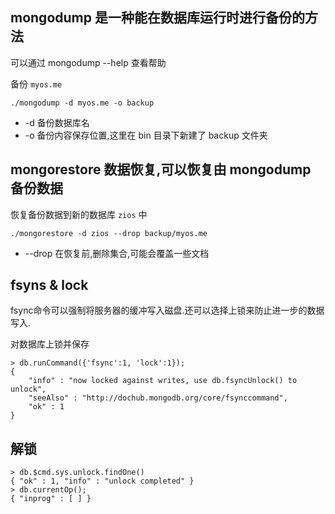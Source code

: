 ## mongodump 是一种能在数据库运行时进行备份的方法
可以通过 mongodump --help 查看帮助

备份 `myos.me`
```
./mongodump -d myos.me -o backup
```

* -d 备份数据库名
* -o 备份内容保存位置,这里在 bin 目录下新建了 backup 文件夹


## mongorestore 数据恢复,可以恢复由 mongodump 备份数据
恢复备份数据到新的数据库 `zios` 中
```
./mongorestore -d zios --drop backup/myos.me
```

* --drop 在恢复前,删除集合,可能会覆盖一些文档

## fsyns & lock
fsync命令可以强制将服务器的缓冲写入磁盘.还可以选择上锁来防止进一步的数据写入.

对数据库上锁并保存
```
> db.runCommand({'fsync':1, 'lock':1});
{
    "info" : "now locked against writes, use db.fsyncUnlock() to unlock",
    "seeAlso" : "http://dochub.mongodb.org/core/fsynccommand",
    "ok" : 1
}
```

## 解锁
```
> db.$cmd.sys.unlock.findOne()
{ "ok" : 1, "info" : "unlock completed" }
> db.currentOp();
{ "inprog" : [ ] }
```